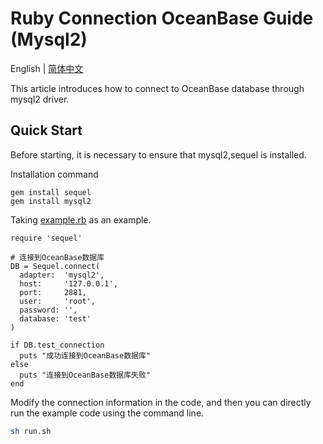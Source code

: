 # Ruby Connection OceanBase Guide (Mysql2)

English | [简体中文](README-CN.md)

This article introduces how to connect to OceanBase database through mysql2 driver.

## Quick Start

Before starting, it is necessary to ensure that mysql2,sequel is installed.

Installation command

```
gem install sequel
gem install mysql2
```

Taking [example.rb](example.rb)  as an example.

```
require 'sequel'

# 连接到OceanBase数据库
DB = Sequel.connect(
  adapter:  'mysql2',
  host:     '127.0.0.1',
  port:     2881,
  user:     'root',
  password: '',
  database: 'test'
)

if DB.test_connection
  puts "成功连接到OceanBase数据库"
else
  puts "连接到OceanBase数据库失败"
end

```

Modify the connection information in the code, and then you can directly run the example code using the command line.

```bash
sh run.sh
```
